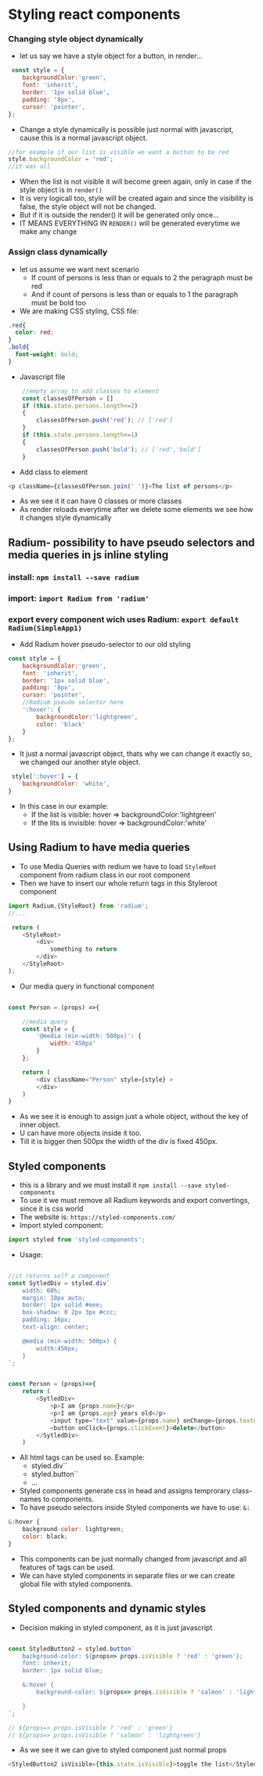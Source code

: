 # Styling react components

### Changing style object dynamically

* let us say we have a style object for a button, in render...

```js
 const style = {
    backgroundColor:'green',
    font: 'inherit',
    border: '1px solid blue',
    padding: '8px',
    cursor: 'pointer',
};
```

* Change a style dynamically is possible just normal with javascript, cause this is a normal javascript object.

```js
//for example if our list is visible we want a button to be red
style.backgroundColor = 'red'; 
//it was all
```
* When the list is not visible it will become green again, only in case if the style object is in `render()`
* It is very logicall too, style will be created again and since the visibility is false, the style object will not be changed.
* But if it is outside the render() it will be generated only once...
* IT MEANS EVERYTHING IN `RENDER()` will be generated everytime we make any change


### Assign class dynamically
* let us assume we want next scenario
    * If count of persons is less than or equals to 2 the peragraph must be red
    * And if count of persons is less than or equals to 1 the paragraph must be bold too
* We are making CSS styling, CSS file:
```CSS
.red{
  color: red;
}
.bold{
  font-weight: bold;
}
```

* Javascript file
```js
    //empty array to add classes to element
    const classesOfPerson = [] 
    if (this.state.persons.length<=2)
    {
        classesOfPerson.push('red'); // ['red']
    }
    if (this.state.persons.length<=1)
    {
        classesOfPerson.push('bold'); // ['red','bold']
    }
```
* Add class to element
```js
<p className={classesOfPerson.join(' ')}>The list of persons</p>
```
* As we see it it can have 0 classes or more classes
* As render reloads everytime after we delete some elements we see how it changes style dynamically

## Radium- possibility to have pseudo selectors and media queries in js inline styling

### install:  `npm install --save radium`
### import: `import Radium from 'radium'`
### export every component wich uses Radium: `export default Radium(SimpleApp1)`

* Add Radium hover pseudo-selector to our old styling
```js
const style = {
    backgroundColor:'green',
    font: 'inherit',
    border: '1px solid blue',
    padding: '8px',
    cursor: 'pointer',
    //Radium pseudo selector here
    ':hover': {
        backgroundColor:'lightgreen', 
        color: 'black'
    }
};
```
* It just a normal javascript object, thats why we can change it exactly so, we changed our another style object.
```js
 style[':hover'] = {
    backgroundColor: 'white',
}
```
* In this case in our example:
    * If the list is visible: hover => backgroundColor:'lightgreen'
    * If the lits is invisible:  hover => backgroundColor:'white'

## Using Radium to have media queries

* To use Media Queries with redium we have to load `StyleRoot` component from radium class in our root component
* Then we have to insert our whole return tags in this Styleroot component
```js
import Radium,{StyleRoot} from 'radium';
//...

 return (
    <StyleRoot>
        <div>
            something to return
        </div>
    </StyleRoot>
);

```

* Our media query in functional component
```js

const Person = (props) =>{

    //media query
    const style = {
        '@media (min-width: 500px)': {
            width:'450px'
        }
    };

    return (
        <div className="Person" style={style} >
        </div>
    )
}

```
* As we see it is enough to assign just a whole object, without the key of inner object.
* U can have more objects inside it too.
* Till it is bigger then 500px the width of the div is fixed 450px.

## Styled components
* this is a library and we must install it `npm install --save styled-components`
* To use it we must remove all Radium keywords and export convertings, since it is css world
* The website is: `https://styled-components.com/`
* Import styled component:
```js
import styled from 'styled-components';
```

* Usage:
```js

//it returns self a component
const SytledDiv = styled.div`
    width: 60%;
    margin: 10px auto;
    border: 1px solid #eee;
    box-shadow: 0 2px 3px #ccc;
    padding: 16px;
    text-align: center;

    @media (min-width: 500px) {
        width:450px;
    }
`;


const Person = (props)=>{
    return (
        <SytledDiv>
            <p>I am {props.name}</p>
            <p>I am {props.age} years old</p>
            <input type="text" value={props.name} onChange={props.textChange}/> 
            <button onClick={props.clickEvent}>delete</button>    
        </SytledDiv>
    )

```
* All html tags can be used so. Example:
    * styled.div``
    * styled.button``
    * ...
* Styled components generate css in head and assigns temprorary class-names to components.
* To have pseudo selectors inside Styled components we have to use: `&:`
```js
&:hover {
    background-color: lightgreen; 
    color: black;
}
```
* This components can be just normally changed from javascript and all features of tags can be used.
* We can have styled components in separate files or we can create global file with styled components.

## Styled components and dynamic styles

* Decision making in styled component, as it is just javascript
```js

const StyledButton2 = styled.button`
    background-color: ${props=> props.isVisible ? 'red' : 'green'};
    font: inherit;
    border: 1px solid blue;

    &:hover {
        background-color: ${props=> props.isVisible ? 'salmon' : 'lightgreen'}; 

    }
`;

// ${props=> props.isVisible ? 'red' : 'green'}
// ${props=> props.isVisible ? 'salmon' : 'lightgreen'}

```
* As we see it we can give to styled component just normal props
```js
<StyledButton2 isVisible={this.state.isVisible}>toggle the list</StyledButton2>
```